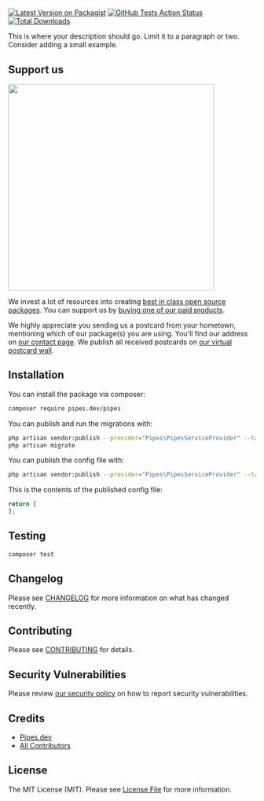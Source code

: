 #

[![Latest Version on Packagist](https://img.shields.io/packagist/v/pipes.dev/pipes.svg?style=flat-square)](https://packagist.org/packages/pipes.dev/pipes)
[![GitHub Tests Action Status](https://img.shields.io/github/workflow/status/pipes.dev/pipes/run-tests?label=tests)](https://github.com/pipes.dev/pipes/actions?query=workflow%3Arun-tests+branch%3Amaster)
[![Total Downloads](https://img.shields.io/packagist/dt/pipes.dev/pipes.svg?style=flat-square)](https://packagist.org/packages/pipes.dev/pipes)

This is where your description should go. Limit it to a paragraph or two. Consider adding a small example.

## Support us

[<img src="https://github-ads.s3.eu-central-1.amazonaws.com/package-pipes-laravel.jpg?t=1" width="419px" />](https://spatie.be/github-ad-click/package-pipes-laravel)

We invest a lot of resources into creating [best in class open source packages](https://spatie.be/open-source). You can support us by [buying one of our paid products](https://spatie.be/open-source/support-us).

We highly appreciate you sending us a postcard from your hometown, mentioning which of our package(s) you are using. You'll find our address on [our contact page](https://spatie.be/about-us). We publish all received postcards on [our virtual postcard wall](https://spatie.be/open-source/postcards).

## Installation

You can install the package via composer:

```bash
composer require pipes.dev/pipes
```

You can publish and run the migrations with:

```bash
php artisan vendor:publish --provider="Pipes\PipesServiceProvider" --tag="migrations"
php artisan migrate
```

You can publish the config file with:

```bash
php artisan vendor:publish --provider="Pipes\PipesServiceProvider" --tag="config"
```

This is the contents of the published config file:

```php
return [
];
```

## Testing

```bash
composer test
```

## Changelog

Please see [CHANGELOG](CHANGELOG.md) for more information on what has changed recently.

## Contributing

Please see [CONTRIBUTING](.github/CONTRIBUTING.md) for details.

## Security Vulnerabilities

Please review [our security policy](../../security/policy) on how to report security vulnerabilities.

## Credits

-   [Pipes.dev](https://github.com/pipes.dev)
-   [All Contributors](../../contributors)

## License

The MIT License (MIT). Please see [License File](LICENSE.md) for more information.
